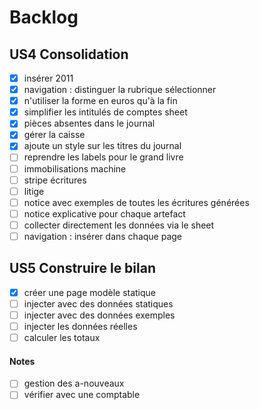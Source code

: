 # Backlog

## US4 Consolidation
- [x] insérer 2011
- [x] navigation : distinguer la rubrique sélectionner
- [x] n'utiliser la forme en euros qu'à la fin
- [x] simplifier les intitulés de comptes sheet
- [x] pièces absentes dans le journal
- [x] gérer la caisse
- [x] ajoute un style sur les titres du journal
- [ ] reprendre les labels pour le grand livre
- [ ] immobilisations machine
- [ ] stripe écritures
- [ ] litige
- [ ] notice avec exemples de toutes les écritures générées
- [ ] notice explicative pour chaque artefact
- [ ] collecter directement les données via le sheet
- [ ] navigation : insérer dans chaque page

## US5 Construire le bilan
- [x] créer une page modèle statique
- [ ] injecter avec des données statiques
- [ ] injecter avec des données exemples
- [ ] injecter les données réelles
- [ ] calculer les totaux

#### Notes

- [ ] gestion des a-nouveaux
- [ ] vérifier avec une comptable